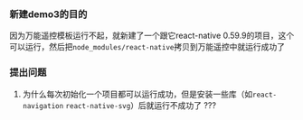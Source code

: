 ### 新建demo3的目的

因为万能遥控模板运行不起，就新建了一个跟它react-native 0.59.9的项目，这个可以运行，然后把`node_modules/react-native`拷贝到万能遥控中就运行成功了


### 提出问题
1. 为什么每次初始化一个项目都可以运行成功，但是安装一些库（如`react-navigation` `react-native-svg`）后就运行不成功了 ???